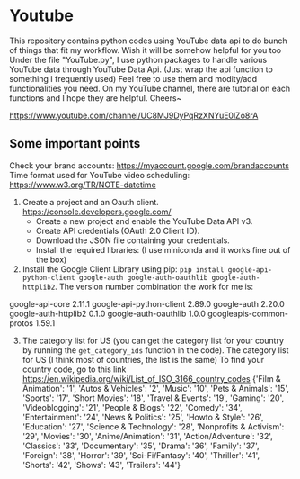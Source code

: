 # Youtube
This repository contains python codes using YouTube data api to do bunch of things that fit my workflow. Wish it will be somehow helpful for you too
Under the file "YouTube.py", I use python packages to handle various YouTube data through YouTube Data Api. (Just wrap the api function to something I frequently used) Feel free to use them and modity/add functionalities you need. On my YouTube channel, there are tutorial on each functions and I hope they are helpful. Cheers~

https://www.youtube.com/channel/UC8MJ9DyPqRzXNYuE0lZo8rA

## Some important points
Check your brand accounts: https://myaccount.google.com/brandaccounts
Time format used for YouTube video scheduling: https://www.w3.org/TR/NOTE-datetime
1. Create a project and an Oauth client. https://console.developers.google.com/
	- Create a new project and enable the YouTube Data API v3.
	- Create API credentials (OAuth 2.0 Client ID).
	- Download the JSON file containing your credentials.
	- Install the required libraries: (I use miniconda and it works fine out of the box)
2. Install the Google Client Library using pip: `pip install google-api-python-client google-auth google-auth-oauthlib google-auth-httplib2`.
The version number combination the work for me is:

google-api-core	2.11.1
google-api-python-client	2.89.0
google-auth	2.20.0
google-auth-httplib2	0.1.0
google-auth-oauthlib	1.0.0
googleapis-common-protos	1.59.1

3. The category list for US (you can get the category list for your country by running the `get_category_ids` function in the code). The category list for US (I think most of countries, the list is the same) To find your country code, go to this link https://en.wikipedia.org/wiki/List_of_ISO_3166_country_codes
{'Film & Animation': '1',
 'Autos & Vehicles': '2',
 'Music': '10',
 'Pets & Animals': '15',
 'Sports': '17',
 'Short Movies': '18',
 'Travel & Events': '19',
 'Gaming': '20',
 'Videoblogging': '21',
 'People & Blogs': '22',
 'Comedy': '34',
 'Entertainment': '24',
 'News & Politics': '25',
 'Howto & Style': '26',
 'Education': '27',
 'Science & Technology': '28',
 'Nonprofits & Activism': '29',
 'Movies': '30',
 'Anime/Animation': '31',
 'Action/Adventure': '32',
 'Classics': '33',
 'Documentary': '35',
 'Drama': '36',
 'Family': '37',
 'Foreign': '38',
 'Horror': '39',
 'Sci-Fi/Fantasy': '40',
 'Thriller': '41',
 'Shorts': '42',
 'Shows': '43',
 'Trailers': '44'}




